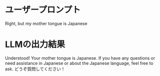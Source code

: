 # ユーザープロンプト

Right, but my mother tongue is Japanese

# LLMの出力結果

Understood! Your mother tongue is Japanese. If you have any questions or need assistance in Japanese or about the Japanese language, feel free to ask. どうぞ質問してください！